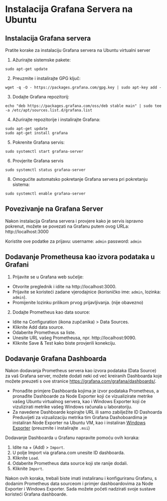 # Instalacija Grafana Servera na Ubuntu

## Instalacija Grafana servera
Pratite korake za instalaciju Grafana servera na Ubuntu virtualni server


1. Ažurirajte sistemske pakete:
```
sudo apt-get update
```

2. Preuzmite i instalirajte GPG ključ:
```
wget -q -O - https://packages.grafana.com/gpg.key | sudo apt-key add -
```

3. Dodajte Grafana repozitorij:
```
echo "deb https://packages.grafana.com/oss/deb stable main" | sudo tee -a /etc/apt/sources.list.d/grafana.list
```

4. Ažurirajte repozitorije i instalirajte Grafana:
```
sudo apt-get update
sudo apt-get install grafana
```

5. Pokrenite Grafana servis:
```
sudo systemctl start grafana-server
```

6. Provjerite Grafana servis
```
sudo systemctl status grafana-server
```

8. Omogućite automatsko pokretanje Grafana servera pri pokretanju sistema:
```
sudo systemctl enable grafana-server
```


## Povezivanje na Grafana Server
Nakon instalacija Grafana servera i provjere kako je servis ispravno pokrenut, možete se povezati na Grafanu putem ovog URLa:
http://localhost:3000

Koristite ove podatke za prijavu:
username: `admin`
password: `admin`


## Dodavanje Prometheusa kao izvora podataka u Grafani
1. Prijavite se u Grafana web sučelje:
- Otvorite preglednik i idite na http://localhost:3000.
- Prijavite se koristeći zadane vjerodajnice (korisničko ime: `admin`, lozinka: `admin`).
- Promijenite lozinku prilikom prvog prijavljivanja. (nije obavezno)

2. Dodajte Prometheus kao data source:
- Idite na Configuration (ikona zupčanika) > Data Sources.
- Kliknite Add data source.
- Odaberite Prometheus sa liste.
- Unesite URL vašeg Prometheusa, npr. http://localhost:9090.
- Kliknite Save & Test kako biste provjerili konekciju.


## Dodavanje Grafana Dashboarda
Nakon dodavanja Prometheus servera kao izvora podataka (Data Source) za vaš Grafana server, možete dodati neki od već kreiranih Dashboarda koje možete preuzeti s ove stranice https://grafana.com/grafana/dashboards/.
- Pronađite primjere Dashboarda kojima je izvor podataka Prometheus, a pronađite Dashboarde za Node Exporter koji će vizualizirate metrike vašeg Ubuntu virtualnog servera, kao i Windows Exporter koji će vizulizirati metrike vašeg Windows računala u laboratoriju. 
- Za navedene Dashboarde kopirajte URL ili samo zabilježite ID Dashoarda
Preduvijeti za vizualizaciju metrika tim Grafana Dashoboardima je instaliran Node Exporter na Ubuntu VM, kao i instaliran [Windows Exporter](https://github.com/prometheus-community/windows_exporter/releases/tag/v0.25.1) (preuzmite i instalirajte `.msi`)

Dodavanje Dashboarda u Grafanu napravite pomoću ovih koraka:
1. Idite na + (Add) > `Import`.
2. U polje Import via grafana.com unesite ID dashboarda.
3. Kliknite `Load`.
4. Odaberite Prometheus data source koji ste ranije dodali.
5. Kliknite `Import`.


Nakon ovih koraka, trebali biste imati instaliranu i konfiguriranu Grafanu, s dodanim Prometheus data sourceom i primjer dashboardovima za Node Exporter i Windows Exporter. Sada možete početi nadzirati svoje sustave koristeći Grafana dashboarde.






